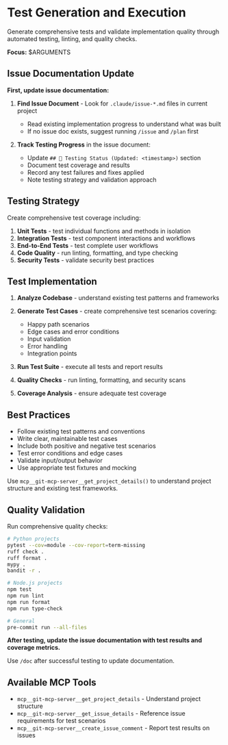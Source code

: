 # Test Generation and Execution

Generate comprehensive tests and validate implementation quality through automated testing, linting, and quality checks.

**Focus:** $ARGUMENTS

## Issue Documentation Update

**First, update issue documentation:**

1. **Find Issue Document** - Look for `.claude/issue-*.md` files in current project
   - Read existing implementation progress to understand what was built
   - If no issue doc exists, suggest running `/issue` and `/plan` first

2. **Track Testing Progress** in the issue document:
   - Update `## 🧪 Testing Status (Updated: <timestamp>)` section
   - Document test coverage and results
   - Record any test failures and fixes applied
   - Note testing strategy and validation approach

## Testing Strategy

Create comprehensive test coverage including:

1. **Unit Tests** - test individual functions and methods in isolation
2. **Integration Tests** - test component interactions and workflows
3. **End-to-End Tests** - test complete user workflows
4. **Code Quality** - run linting, formatting, and type checking
5. **Security Tests** - validate security best practices

## Test Implementation

1. **Analyze Codebase** - understand existing test patterns and frameworks
2. **Generate Test Cases** - create comprehensive test scenarios covering:
   - Happy path scenarios
   - Edge cases and error conditions
   - Input validation
   - Error handling
   - Integration points

3. **Run Test Suite** - execute all tests and report results
4. **Quality Checks** - run linting, formatting, and security scans
5. **Coverage Analysis** - ensure adequate test coverage

## Best Practices

- Follow existing test patterns and conventions
- Write clear, maintainable test cases
- Include both positive and negative test scenarios
- Test error conditions and edge cases
- Validate input/output behavior
- Use appropriate test fixtures and mocking

Use `mcp__git-mcp-server__get_project_details()` to understand project structure and existing test frameworks.

## Quality Validation

Run comprehensive quality checks:

```bash
# Python projects
pytest --cov=module --cov-report=term-missing
ruff check .
ruff format .
mypy .
bandit -r .

# Node.js projects
npm test
npm run lint
npm run format
npm run type-check

# General
pre-commit run --all-files
```

**After testing, update the issue documentation with test results and coverage metrics.**

Use `/doc` after successful testing to update documentation.

## Available MCP Tools

- `mcp__git-mcp-server__get_project_details` - Understand project structure
- `mcp__git-mcp-server__get_issue_details` - Reference issue requirements for test scenarios
- `mcp__git-mcp-server__create_issue_comment` - Report test results on issues
